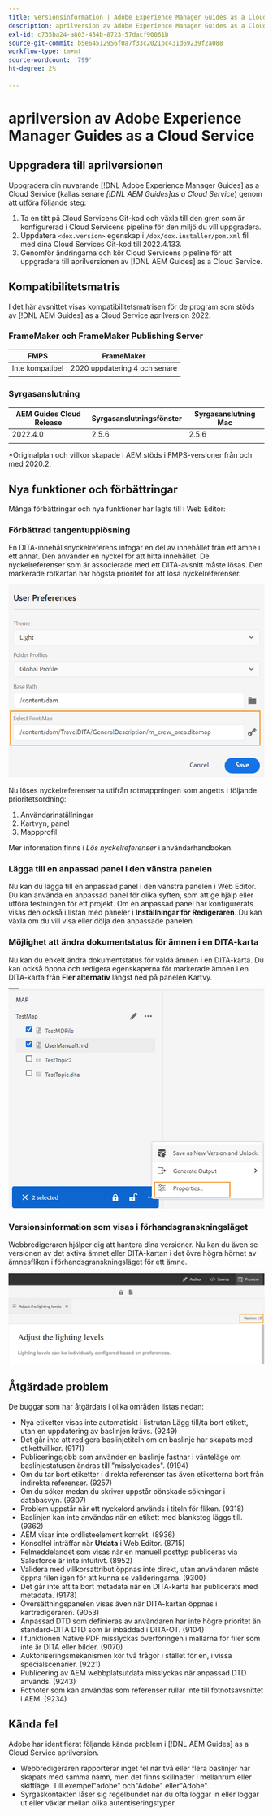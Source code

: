 ```yaml
---
title: Versionsinformation | Adobe Experience Manager Guides as a Cloud Service, aprilversion 2022
description: aprilversion av Adobe Experience Manager Guides as a Cloud Service
exl-id: c735ba24-a803-454b-8723-57dacf90061b
source-git-commit: b5e64512956f0a7f33c2021bc431d69239f2a088
workflow-type: tm+mt
source-wordcount: '799'
ht-degree: 2%

---
```


# aprilversion av Adobe Experience Manager Guides as a Cloud Service

## Uppgradera till aprilversionen

Uppgradera din nuvarande [!DNL Adobe Experience Manager Guides] as a Cloud Service (kallas senare *[!DNL AEM Guides]as a Cloud Service*) genom att utföra följande steg:
1. Ta en titt på Cloud Servicens Git-kod och växla till den gren som är konfigurerad i Cloud Servicens pipeline för den miljö du vill uppgradera.
2. Uppdatera `<dox.version>` egenskap i `/dox/dox.installer/pom.xml` fil med dina Cloud Services Git-kod till 2022.4.133.
3. Genomför ändringarna och kör Cloud Servicens pipeline för att uppgradera till aprilversionen av [!DNL AEM Guides] as a Cloud Service.

## Kompatibilitetsmatris

I det här avsnittet visas kompatibilitetsmatrisen för de program som stöds av [!DNL AEM Guides] as a Cloud Service aprilversion 2022.

### FrameMaker och FrameMaker Publishing Server

| FMPS | FrameMaker |
| --- | --- |
| Inte kompatibel | 2020 uppdatering 4 och senare |
|  |  |


### Syrgasanslutning

| AEM Guides Cloud Release | Syrgasanslutningsfönster | Syrgasanslutning Mac |
| --- | --- | --- |
| 2022.4.0 | 2.5.6 | 2.5.6 |
|  |  |  |

*Originalplan och villkor skapade i AEM stöds i FMPS-versioner från och med 2020.2.

## Nya funktioner och förbättringar

Många förbättringar och nya funktioner har lagts till i Web Editor:

### Förbättrad tangentupplösning

En DITA-innehållsnyckelreferens infogar en del av innehållet från ett ämne i ett annat. Den använder en nyckel för att hitta innehållet. De nyckelreferenser som är associerade med ett DITA-avsnitt måste lösas. Den markerade rotkartan har högsta prioritet för att lösa nyckelreferenser.

![dialogruta för användarinställningar](assets/user-preferences.png)

Nu löses nyckelreferenserna utifrån rotmappningen som angetts i följande prioritetsordning:

1. Användarinställningar
2. Kartvyn, panel
3. Mappprofil

Mer information finns i *Lös nyckelreferenser* i användarhandboken.

### Lägga till en anpassad panel i den vänstra panelen

Nu kan du lägga till en anpassad panel i den vänstra panelen i Web Editor. Du kan använda en anpassad panel för olika syften, som att ge hjälp eller utföra testningen för ett projekt. Om en anpassad panel har konfigurerats visas den också i listan med paneler i **Inställningar för Redigeraren**. Du kan växla om du vill visa eller dölja den anpassade panelen.

### Möjlighet att ändra dokumentstatus för ämnen i en DITA-karta

Nu kan du enkelt ändra dokumentstatus för valda ämnen i en DITA-karta. Du kan också öppna och redigera egenskaperna för markerade ämnen i en DITA-karta från **Fler alternativ** längst ned på panelen Kartvy.

![valda ämnesegenskaper](assets/map-view-properties.png)

### Versionsinformation som visas i förhandsgranskningsläget

Webbredigeraren hjälper dig att hantera dina versioner. Nu kan du även se versionen av det aktiva ämnet eller DITA-kartan i det övre högra hörnet av ämnesfliken i förhandsgranskningsläget för ett ämne.

![förhandsgranskningsversion](assets/preview-version.png)

## Åtgärdade problem

De buggar som har åtgärdats i olika områden listas nedan:

* Nya etiketter visas inte automatiskt i listrutan Lägg till/ta bort etikett, utan en uppdatering av baslinjen krävs. (9249)
* Det går inte att redigera baslinjetiteln om en baslinje har skapats med etikettvillkor. (9171)
* Publiceringsjobb som använder en baslinje fastnar i vänteläge om baslinjestatusen ändras till &quot;misslyckades&quot;. (9194)
* Om du tar bort etiketter i direkta referenser tas även etiketterna bort från indirekta referenser. (9257)
* Om du söker medan du skriver uppstår oönskade sökningar i databasvyn. (9307)
* Problem uppstår när ett nyckelord används i titeln för fliken. (9318)
* Baslinjen kan inte användas när en etikett med blanksteg läggs till. (9362)
* AEM visar inte ordlisteelement korrekt. (8936)
* Konsolfel inträffar när **Utdata** i Web Editor. (8715)
* Felmeddelandet som visas när en manuell posttyp publiceras via Salesforce är inte intuitivt. (8952)
* Validera med villkorsattribut öppnas inte direkt, utan användaren måste öppna filen igen för att kunna se valideringarna. (9300)
* Det går inte att ta bort metadata när en DITA-karta har publicerats med metadata.  (9178)
* Översättningspanelen visas även när DITA-kartan öppnas i kartredigeraren. (9053)
* Anpassad DTD som definieras av användaren har inte högre prioritet än standard-DITA DTD som är inbäddad i DITA-OT. (9104)
* I funktionen Native PDF misslyckas överföringen i mallarna för filer som inte är DITA eller bilder. (9070)
* Auktoriseringsmekanismen kör två frågor i stället för en, i vissa specialscenarier. (9221)
* Publicering av AEM webbplatsutdata misslyckas när anpassad DTD används. (9243)
* Fotnoter som kan användas som referenser rullar inte till fotnotsavsnittet i AEM. (9234)

## Kända fel

Adobe har identifierat följande kända problem i [!DNL AEM Guides] as a Cloud Service aprilversion.

* Webbredigeraren rapporterar inget fel när två eller flera baslinjer har skapats med samma namn, men det finns skillnader i mellanrum eller skiftläge. Till exempel&quot;adobe&quot; och&quot;Adobe&quot; eller&quot;Adobe&quot;.
* Syrgaskontakten låser sig regelbundet när du ofta loggar in eller loggar ut eller växlar mellan olika autentiseringstyper.
